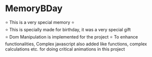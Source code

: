 # MemoryBDay
⭐️ This is a very special memory ⭐️
<br>
⭐️ This is specially made for birthday, it was a very special gift <br>
⭐️ Dom Manipulation is implemented for the project
⭐️ To enhance functionalities, Complex javascript also added like functions, complex calculations etc. for doing critical animations in this project <br>
